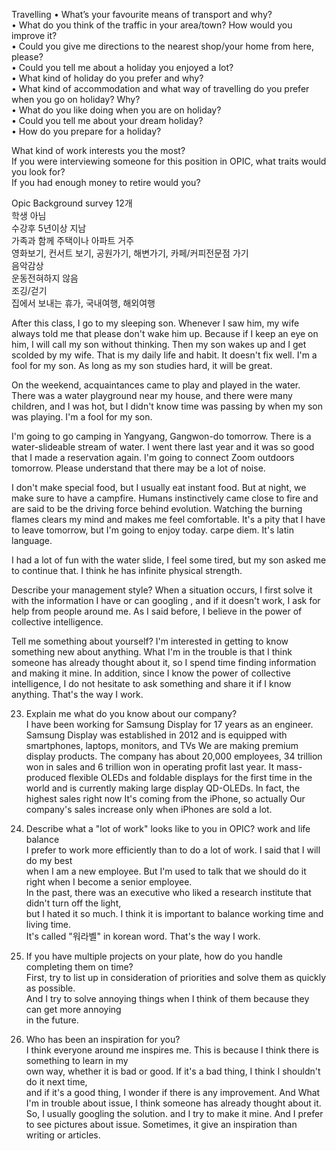 Travelling
• What’s your favourite means of transport and why?  
• What do you think of the traffic in your area/town? How would you improve it?  
• Could you give me directions to the nearest shop/your home from here, please?  
• Could you tell me about a holiday you enjoyed a lot?  
• What kind of holiday do you prefer and why?  
• What kind of accommodation and what way of travelling do you prefer when you go on
holiday? Why?  
• What do you like doing when you are on holiday?  
• Could you tell me about your dream holiday?  
• How do you prepare for a holiday?  

What kind of work interests you the  most?  
If you were interviewing someone for this position in OPIC, what traits would you look for?  
If you had enough money to retire would you?  

Opic Background survey 12개  
학생 아님  
수강후 5년이상 지남  
가족과 함께 주택이나 아파트 거주  
영화보기, 컨서트 보기, 공원가기, 해변가기, 카페/커피전문점 가기  
음악감상  
운동전혀하지 않음  
조깅/걷기  
집에서 보내는 휴가, 국내여행, 해외여행  

After this class, I go to my sleeping son. Whenever I saw him,
my wife always told me that please don't wake him up.
Because if I keep an eye on him, I will call my son without thinking.
Then my son wakes up and I get scolded by my wife. That is my daily life
and habit. It doesn't fix well. I'm a fool for my son.
As long as my son studies hard, it will be great.

On the weekend, acquaintances came to play and played in the water.
There was a water playground near my house, and there were many
 children, and I was hot, but I didn't know time was passing by when
 my son was playing. I'm a fool for my son.

I'm going to go camping in Yangyang, Gangwon-do tomorrow. 
There is a water-slideable stream of water. 
I went there last year and it was so good that I made a reservation again.
I'm going to connect Zoom outdoors tomorrow.
Please understand that there may be a lot of noise.

I don't make special food, but I usually eat instant food. But at night, 
we make sure to have a campfire. Humans instinctively came close to fire
and are said to be the driving force behind evolution. Watching the burning
flames clears my mind and makes me feel comfortable. It's a pity that I have
to leave tomorrow, but I'm going to enjoy today. carpe diem. It's latin language.

I had a lot of fun with the water slide, I feel some tired, but my son asked me to
continue that. I think he has infinite physical strength. 

Describe your management style?
When a situation occurs, I first solve it with the information I have or can googling
, and if it doesn't work, I ask for help from people around me. As I said before,
I believe in the power of collective intelligence.

Tell me something about yourself?
I'm interested in getting to know something new about anything. What I'm in the trouble
is that I think someone has already thought about it, so I spend time finding information
and making it mine. In addition, since I know the power of collective intelligence,
I do not hesitate to ask something and share it if I know anything. That's the way I work.  

23. Explain me what do you know about our company?  
I have been working for Samsung Display for 17 years as an engineer. Samsung Display was
established in 2012 and is equipped with smartphones, laptops, monitors, and TVs
We are making premium display products. The company has about 20,000 employees, 34 trillion
won in sales and 6 trillion won in operating profit last year.
It mass-produced flexible OLEDs and foldable displays for the first time in the world and
is currently making large display QD-OLEDs. In fact, the highest sales right now
It's coming from the iPhone, so actually Our company's sales increase only when iPhones are
sold a lot.  

24. Describe what a "lot of work" looks like to you in OPIC? work and life balance  
I prefer to work more efficiently than to do a lot of work. I said that I will do my best  
when I am a new employee. But I'm used to talk that we should do it right when I become a senior employee.  
In the past, there was an executive who liked a research institute that didn't turn off the light,  
but I hated it so much. I think it is important to balance working time and living time.  
It's called "워라벨" in korean word. That's the way I work.  

25. If you have multiple projects on your plate, how do you handle completing them on time?  
First, try to list up in consideration of priorities and solve them as quickly as possible.  
And I try to solve annoying things when I think of them because they can get more annoying  
in the future.   

26. Who has been an inspiration for you?  
I think everyone around me inspires me. This is because I think there is something to learn in my  
own way, whether it is bad or good. If it's a bad thing, I think I shouldn't do it next time,  
and if it's a good thing, I wonder if there is any improvement.
And What I'm in trouble about issue, I think someone has already thought about it.
So, I usually googling the solution. and I try to make it mine.
And I prefer to see pictures about issue. Sometimes, it give an inspiration than writing or articles.
